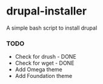 drupal-installer
================

A simple bash script to install drupal

### TODO
  - Check for drush       - DONE
  - Check for wget        - DONE
  - Add Omega theme
  - Add Foundation theme
